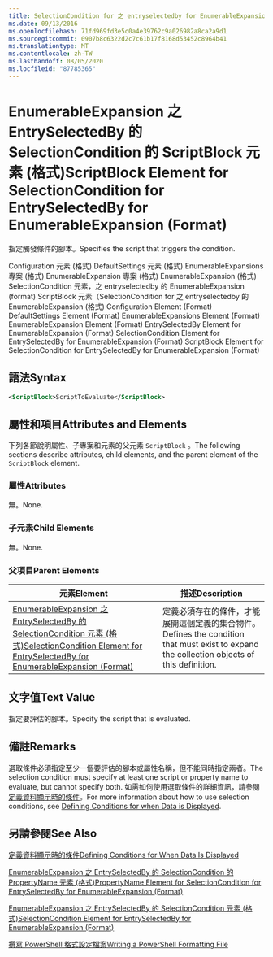 ```yaml
---
title: SelectionCondition for 之 entryselectedby for EnumerableExpansion (Format 的 ScriptBlock 元素) |Microsoft Docs
ms.date: 09/13/2016
ms.openlocfilehash: 71fd969fd3e5c0a4e39762c9a026982a8ca2a9d1
ms.sourcegitcommit: 0907b8c6322d2c7c61b17f8168d53452c8964b41
ms.translationtype: MT
ms.contentlocale: zh-TW
ms.lasthandoff: 08/05/2020
ms.locfileid: "87785365"
---
```

# <a name="scriptblock-element-for-selectioncondition-for-entryselectedby-for-enumerableexpansion-format"></a><span data-ttu-id="609f1-102">EnumerableExpansion 之 EntrySelectedBy 的 SelectionCondition 的 ScriptBlock 元素 (格式)</span><span class="sxs-lookup"><span data-stu-id="609f1-102">ScriptBlock Element for SelectionCondition for EntrySelectedBy for EnumerableExpansion (Format)</span></span>

<span data-ttu-id="609f1-103">指定觸發條件的腳本。</span><span class="sxs-lookup"><span data-stu-id="609f1-103">Specifies the script that triggers the condition.</span></span>

<span data-ttu-id="609f1-104">Configuration 元素 (格式) DefaultSettings 元素 (格式) EnumerableExpansions 專案 (格式) EnumerableExpansion 專案 (格式) EnumerableExpansion (格式) SelectionCondition 元素，之 entryselectedby 的 EnumerableExpansion (format) ScriptBlock 元素（SelectionCondition for 之 entryselectedby 的 EnumerableExpansion (格式) </span><span class="sxs-lookup"><span data-stu-id="609f1-104">Configuration Element (Format) DefaultSettings Element (Format) EnumerableExpansions Element (Format) EnumerableExpansion Element (Format) EntrySelectedBy Element for EnumerableExpansion (Format) SelectionCondition Element for EntrySelectedBy for EnumerableExpansion (Format) ScriptBlock Element for SelectionCondition for EntrySelectedBy for EnumerableExpansion (Format)</span></span>

## <a name="syntax"></a><span data-ttu-id="609f1-105">語法</span><span class="sxs-lookup"><span data-stu-id="609f1-105">Syntax</span></span>

```xml
<ScriptBlock>ScriptToEvaluate</ScriptBlock>
```

## <a name="attributes-and-elements"></a><span data-ttu-id="609f1-106">屬性和項目</span><span class="sxs-lookup"><span data-stu-id="609f1-106">Attributes and Elements</span></span>

<span data-ttu-id="609f1-107">下列各節說明屬性、子專案和元素的父元素 `ScriptBlock` 。</span><span class="sxs-lookup"><span data-stu-id="609f1-107">The following sections describe attributes, child elements, and the parent element of the `ScriptBlock` element.</span></span>

### <a name="attributes"></a><span data-ttu-id="609f1-108">屬性</span><span class="sxs-lookup"><span data-stu-id="609f1-108">Attributes</span></span>

<span data-ttu-id="609f1-109">無。</span><span class="sxs-lookup"><span data-stu-id="609f1-109">None.</span></span>

### <a name="child-elements"></a><span data-ttu-id="609f1-110">子元素</span><span class="sxs-lookup"><span data-stu-id="609f1-110">Child Elements</span></span>

<span data-ttu-id="609f1-111">無。</span><span class="sxs-lookup"><span data-stu-id="609f1-111">None.</span></span>

### <a name="parent-elements"></a><span data-ttu-id="609f1-112">父項目</span><span class="sxs-lookup"><span data-stu-id="609f1-112">Parent Elements</span></span>

|<span data-ttu-id="609f1-113">元素</span><span class="sxs-lookup"><span data-stu-id="609f1-113">Element</span></span>|<span data-ttu-id="609f1-114">描述</span><span class="sxs-lookup"><span data-stu-id="609f1-114">Description</span></span>|
|-------------|-----------------|
|[<span data-ttu-id="609f1-115">EnumerableExpansion 之 EntrySelectedBy 的 SelectionCondition 元素 (格式)</span><span class="sxs-lookup"><span data-stu-id="609f1-115">SelectionCondition Element for EntrySelectedBy for EnumerableExpansion (Format)</span></span>](./selectioncondition-element-for-entryselectedby-for-enumerableexpansion-format.md)|<span data-ttu-id="609f1-116">定義必須存在的條件，才能展開這個定義的集合物件。</span><span class="sxs-lookup"><span data-stu-id="609f1-116">Defines the condition that must exist to expand the collection objects of this definition.</span></span>|

## <a name="text-value"></a><span data-ttu-id="609f1-117">文字值</span><span class="sxs-lookup"><span data-stu-id="609f1-117">Text Value</span></span>

<span data-ttu-id="609f1-118">指定要評估的腳本。</span><span class="sxs-lookup"><span data-stu-id="609f1-118">Specify the script that is evaluated.</span></span>

## <a name="remarks"></a><span data-ttu-id="609f1-119">備註</span><span class="sxs-lookup"><span data-stu-id="609f1-119">Remarks</span></span>

<span data-ttu-id="609f1-120">選取條件必須指定至少一個要評估的腳本或屬性名稱，但不能同時指定兩者。</span><span class="sxs-lookup"><span data-stu-id="609f1-120">The selection condition must specify at least one script or property name to evaluate, but cannot specify both.</span></span> <span data-ttu-id="609f1-121">如需如何使用選取條件的詳細資訊，請參閱[定義資料顯示時的條件](./defining-conditions-for-displaying-data.md)。</span><span class="sxs-lookup"><span data-stu-id="609f1-121">For more information about how to use selection conditions, see [Defining Conditions for when Data is Displayed](./defining-conditions-for-displaying-data.md).</span></span>

## <a name="see-also"></a><span data-ttu-id="609f1-122">另請參閱</span><span class="sxs-lookup"><span data-stu-id="609f1-122">See Also</span></span>

[<span data-ttu-id="609f1-123">定義資料顯示時的條件</span><span class="sxs-lookup"><span data-stu-id="609f1-123">Defining Conditions for When Data Is Displayed</span></span>](./defining-conditions-for-displaying-data.md)

[<span data-ttu-id="609f1-124">EnumerableExpansion 之 EntrySelectedBy 的 SelectionCondition 的 PropertyName 元素 (格式)</span><span class="sxs-lookup"><span data-stu-id="609f1-124">PropertyName Element for SelectionCondition for EntrySelectedBy for EnumerableExpansion (Format)</span></span>](./propertyname-element-for-selectioncondition-for-entryselectedby-for-enumerableexpansion-format.md)

[<span data-ttu-id="609f1-125">EnumerableExpansion 之 EntrySelectedBy 的 SelectionCondition 元素 (格式)</span><span class="sxs-lookup"><span data-stu-id="609f1-125">SelectionCondition Element for EntrySelectedBy for EnumerableExpansion (Format)</span></span>](./selectioncondition-element-for-entryselectedby-for-enumerableexpansion-format.md)

[<span data-ttu-id="609f1-126">撰寫 PowerShell 格式設定檔案</span><span class="sxs-lookup"><span data-stu-id="609f1-126">Writing a PowerShell Formatting File</span></span>](./writing-a-powershell-formatting-file.md)
